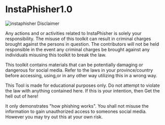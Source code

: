 # InstaPhisher1.0
![instaphisher](https://user-images.githubusercontent.com/69074572/152228501-308b9d84-6c53-45ae-9a13-d950b3e8b9ca.png)
Disclaimer

Any actions and or activities related to InstaPhisher is solely your responsibility. The misuse of this toolkit can result in criminal charges brought against the persons in question. The contributors will not be held responsible in the event any criminal charges be brought against any individuals misusing this toolkit to break the law.

This toolkit contains materials that can be potentially damaging or dangerous for social media. Refer to the laws in your province/country before accessing, using,or in any other way utilizing this in a wrong way.

This Tool is made for educational purposes only. Do not attempt to violate the law with anything contained here. If this is your intention, then Get the hell out of here!

It only demonstrates "how phishing works". You shall not misuse the information to gain unauthorized access to someones social media. However you may try out this at your own risk.
